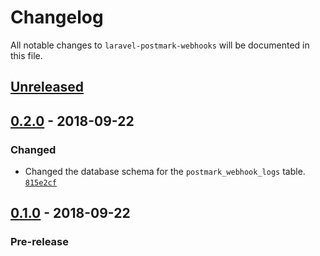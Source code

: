 # Changelog

All notable changes to `laravel-postmark-webhooks` will be documented in this file.

## [Unreleased]

## [0.2.0] - 2018-09-22

### Changed
- Changed the database schema for the `postmark_webhook_logs` table. [`815e2cf`]((https://github.com/mvdnbrk/postmark-inbound/commit/815e2cfd48d1f279925f36e2b877eee7c9346ac6))

## [0.1.0] - 2018-09-22

### Pre-release

[Unreleased]: https://github.com/mvdnbrk/postmark-inbound/compare/v0.2.0...HEAD
[0.2.0]: https://github.com/mvdnbrk/postmark-inbound/compare/v0.1.0...v0.2.0
[0.1.0]: https://github.com/mvdnbrk/laravel-postmark-webhooks/tree/v0.1.0
